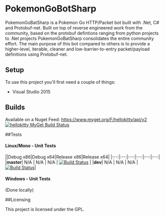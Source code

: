 # PokemonGoBotSharp

PokemonGoBatSharp is a Pokemon Go HTTP/Packet bot built with .Net, C# and Protobuf-net. Built on top of reverse engineered work from the community, based on the protobuf defintions ranging from python projects to .Net projects PokemonGoBatSharp consolidates the entire community effort. The main purpose of this bot compared to others is to provide a higher-level, iterable, cleaner and low-barrier-to-entry packet/payload definitions using Protobuf-net. 

## Setup

To use this project you'll first need a couple of things:
  - Visual Studio 2015

## Builds

Available on a Nuget Feed: https://www.myget.org/F/hellokitty/api/v2 [![hellokitty MyGet Build Status](https://www.myget.org/BuildSource/Badge/hellokitty?identifier=a8048ae0-adcd-4997-8862-c3f5fc6adf34)](https://www.myget.org/feed/Packages/hellokitty)

##Tests

#### Linux/Mono - Unit Tests
||Debug x86|Debug x64|Release x86|Release x64|
|:--:|:--:|:--:|:--:|:--:|:--:|
|**master**| N/A | N/A | N/A | [![Build Status](https://travis-ci.org/HelloKitty/PokemonGoBotSharp.svg?branch=master)](https://travis-ci.org/HelloKitty/PokemonGoBotSharp) |
|**dev**| N/A | N/A | N/A | [![Build Status](https://travis-ci.org/HelloKitty/PokemonGoBotSharp.svg?branch=dev)](https://travis-ci.org/HelloKitty/PokemonGoBotSharp)|

#### Windows - Unit Tests

(Done locally)

##Licensing

This project is licensed under the GPL.
